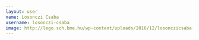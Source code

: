 ```yaml
---
layout: user
name: Losonczi Csaba
username: losonczi-csaba
image: http://lego.sch.bme.hu/wp-content/uploads/2016/12/losonczicsaba-150x150.jpg
---
```

